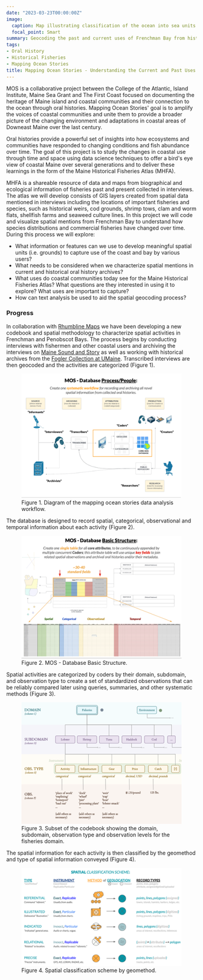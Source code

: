 ```yaml
---
date: "2023-03-23T00:00:00Z"
image:
  caption: Map illustrating classification of the ocean into sea units and bays off the coast of Lincoln and Hancock County
  focal_point: Smart
summary: Geocoding the past and current uses of Frenchman Bay from historic and current oral histories
tags:
- Oral History
- Historical Fisheries
- Mapping Ocean Stories
title: Mapping Ocean Stories - Understanding the Current and Past Uses of Frenchman and Penobscot Bays
---
```


MOS is a collaborative project between the College of the Atlantic, Island Institute, Maine Sea Grant and The First Coast focused on documenting the heritage of Maine island and coastal communities and their connection to the ocean through oral histories. Mapping Ocean Stories' goal is to amplify the voices of coastal communities and unite them to provide a broader picture of the changing environment and adaptations in coastal areas of Downeast Maine over the last century.

Oral histories provide a powerful set of insights into how ecosystems and communities have responded to changing conditions and fish abundance over time. The goal of this project is to study the changes in coastal use through time and space using data science techniques to offer a bird's eye view of coastal Maine over several generations and to deliver these learnings in the form of the Maine Historical Fisheries Atlas (MHFA).

MHFA is a shareable resource of data and maps from biographical and ecological information of fisheries past and present collected in interviews. The atlas we will develop consists of GIS layers created from spatial data mentioned in interviews including the locations of important fisheries and species, such as historical weirs, cod grounds, shrimp tows, clam and worm flats, shellfish farms and seaweed culture lines. In this project we will code and visualize spatial mentions from Frenchman Bay to understand how species distributions and commercial fisheries have changed over time. During this process we will explore:

* What information or features can we use to develop meaningful spatial units (i.e. grounds) to capture use of the coast and bay by various users? 
* What needs to be considered when we characterize spatial mentions in current and historical oral history archives?
* What uses do coastal communities today see for the Maine Historical Fisheries Atlas? What questions are they interested in using it to explore? What uses are important to capture?
* How can text analysis be used to aid the spatial geocoding process?

### Progress

In collaboration with [Rhumbline Maps](https://rhumbline.us) we have been developing a new codebook and spatial methodology to characterize spatial activities in Frenchman and Penobscot Bays. The process begins by conducting interviews with fishermen and other coastal users and archiving the interviews on [Maine Sound and Story](https://mainesoundandstory.com/) as well as working with historical archives from the [Fogler Collection at UMaine](https://archives.library.umaine.edu/repositories/5/resources/2845). Transcribed interviews are then geocoded and the activities are categorized (Figure 1). 

<figure>
    <img src="img/workflow.png"
         alt="Diagram of the Data Analysis Workflow">
    <figcaption>Figure 1. Diagram of the mapping ocean stories data analysis workflow.</figcaption>
</figure>

The database is designed to record spatial, categorical, observational and temporal information about each activity (Figure 2). 

<figure>
    <img src="img/database_structure.png"
         alt="">
    <figcaption>Figure 2. MOS - Database Basic Structure.</figcaption>
</figure>

Spatial activities are categorized by coders by their domain, subdomain, and observation type to create a set of standardized observations that can be reliably compared later using queries, summaries, and other systematic methods (Figure 3). 

<figure>
    <img src="img/codebook.png"
         alt="">
    <figcaption>Figure 3. Subset of the codebook showing the domain, subdomain, observation type and observation levels for the fisheries domain.</figcaption>
</figure>

The spatial information for each activity is then classified by the geomethod and type of spatial information conveyed (Figure 4).

<figure>
    <img src="img/spatial_classification_scheme.png"
         alt="">
    <figcaption>Figure 4. Spatial classification scheme by geomethod.</figcaption>
</figure>